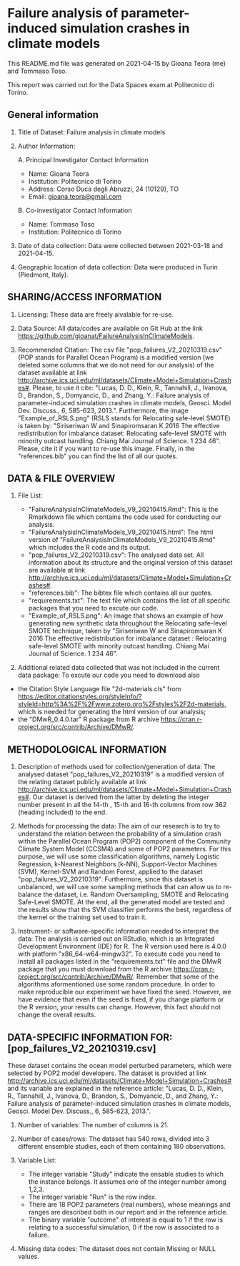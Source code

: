 # Failure analysis of parameter-induced simulation crashes in climate models

This README.md file was generated on 2021-04-15 by Gioana Teora (me) and Tommaso Toso.

This report was carried out for the Data Spaces exam at Politecnico di Torino.

## General information

1. Title of Dataset: Failure analysis in climate models

2. Author Information:

	 A. Principal Investigator Contact Information
      - Name: Gioana Teora
      - Institution: Politecnico di Torino
      - Address: Corso Duca degli Abruzzi, 24 (10129), TO
      - Email: gioana.teora@gmail.com

	B. Co-investigator Contact Information
      - Name: Tommaso Toso
      - Institution: Politecnico di Torino

3. Date of data collection: Data were collected between 2021-03-18 and 2021-04-15.

4. Geographic location of data collection: Data were produced in Turin (Piedmont, Italy).
    
## SHARING/ACCESS INFORMATION

1. Licensing: These data are freely aivalable for re-use.

2. Data Source: All data/codes are available on Git Hub at the link https://github.com/gioanat/FailureAnalysisInClimateModels.

3. Recommended Citation: The csv file "pop_failures_V2_20210319.csv" (POP stands for Parallel Ocean  Program) is a modified version (we deleted some columns that we do not need for our analysis) of the dataset available at link http://archive.ics.uci.edu/ml/datasets/Climate+Model+Simulation+Crashes#. Please, to use it cite: "Lucas, D. D., Klein, R., Tannahill, J., Ivanova, D., Brandon, S., Domyancic, D., and Zhang, Y.: Failure analysis of parameter-induced simulation crashes in climate models, Geosci. Model Dev. Discuss., 6, 585-623, 2013.". Furthermore, the image "Example_of_RSLS.png" (RSLS stands for Relocating safe-level SMOTE) is taken by: "Siriseriwan W and Sinapiromsaran K 2016 The effective redistribution for imbalance dataset: Relocating safe-level SMOTE with minority outcast handling. Chiang Mai Journal of Science. 1 234 46". Please, cite it if you want to re-use this image. Finally, in the "references.bib" you can find the list of all our quotes.
   
## DATA & FILE OVERVIEW

1. File List: 
   -  "FailureAnalysisInClimateModels_V9_20210415.Rmd": This is the Rmarkdown file which contains the code used for conducting our analysis.
   -  "FailureAnalysisInClimateModels_V9_20210415.html": The html version of "FailureAnalysisInClimateModels_V9_20210415.Rmd" which includes the R code and its output.
   -  "pop_failures_V2_20210319.csv": The analysed data set. All information about its structure and the original version of this dataset are available at link http://archive.ics.uci.edu/ml/datasets/Climate+Model+Simulation+Crashes#.
   -  "references.bib": The bibtex file which contains all our quotes.
   -  "requirements.txt": The text file which contains the list of all specific packages that you need to excute our code.
   -  "Example_of_RSLS.png": An image that shows an example of how generating new synthetic data throughout the Relocating safe-level SMOTE technique, taken by    "Siriseriwan W and Sinapiromsaran K 2016 The effective redistribution for imbalance dataset : Relocating safe-level SMOTE with minority outcast handling. Chiang Mai Journal of Science. 1 234 46".
   
2. Additional related data collected that was not included in the current data package: To excute our code you need to download also
  - the Citation Style Language file "2d-materials.cls" from https://editor.citationstyles.org/styleInfo/?styleId=http%3A%2F%2Fwww.zotero.org%2Fstyles%2F2d-materials, which is needed for generating the html version of our analysis;
  - the "DMwR_0.4.0.tar" R package from R archive https://cran.r-project.org/src/contrib/Archive/DMwR/.

## METHODOLOGICAL INFORMATION

1. Description of methods used for collection/generation of data: The analysed dataset "pop_failures_V2_20210319" is a modified version of the relating dataset publicly available at link http://archive.ics.uci.edu/ml/datasets/Climate+Model+Simulation+Crashes#. Our dataset is derived from the latter by deleting the integer number present in all the 14-th , 15-th and 16-th columns from row 362 (heading included) to the end.

2. Methods for processing the data: The aim of our research is to try to understand the relation between the probability of a simulation crash within the Parallel Ocean Program (POP2) component of the Community Climate System Model (CCSM4) and some of POP2 parameters. For this purpose, we will use some classification algorithms, namely Logistic Regression,  k-Nearest Neighbors (k-NN), Support-Vector Machines (SVM), Kernel-SVM and Random Forest, applied to the dataset "pop_failures_V2_20210319". Furthermore, since this dataset is unbalanced, we will use some sampling methods that can allow us to re-balance the dataset, i.e. Random Oversampling, SMOTE and Relocating Safe-Level SMOTE. At the end, all the generated model are tested and the results show that ths SVM classifier performs the best, regardless of the kernel or the training set used to train it.

3. Instrument- or software-specific information needed to interpret the data: The analysis is carried out on RStudio, which is an Integrated Development Environment (IDE) for R. The R version used here is 4.0.0 with platform "x86_64-w64-mingw32". To execute code you need to install all packages listed in the "requirements.txt" file and the DMwR package that you must download from the R archive https://cran.r-project.org/src/contrib/Archive/DMwR/. Remember that some of the algorithms aformentioned use some random procedure. In order to make reproducible our experiment we have fixed the seed. However, we have evidence that even if the seed is fixed, if you change platform or the R version, your results can change. However, this fact should not change the overall results.

## DATA-SPECIFIC INFORMATION FOR: [pop_failures_V2_20210319.csv]
These dataset contains the ocean model perturbed parameters, which were selected by POP2 model developers. The dataset is provided at link http://archive.ics.uci.edu/ml/datasets/Climate+Model+Simulation+Crashes# and its variable are explained in the reference article: "Lucas, D. D., Klein, R., Tannahill, J., Ivanova, D., Brandon, S., Domyancic, D., and Zhang, Y.: Failure analysis of parameter-induced simulation crashes in climate models, Geosci. Model Dev. Discuss., 6, 585-623, 2013.".

1. Number of variables: The number of columns is 21.

2. Number of cases/rows: The dataset has 540 rows, divided into 3 different ensemble studies, each of them containing 180 observations.

3. Variable List:

   - The integer variable "Study" indicate the ensable studies to which the instance belongs. It assumes one of the integer number among 1,2,3.
   - The integer variable "Run" is the row index. 
   - There are 18 POP2 parameters (real numbers), whose meanings and ranges are described both in our report and in the reference article.
   - The binary variable "outcome" of interest is equal to 1 if the row is relating to a successful simulation, 0 if the row is associated to a failure.

4. Missing data codes: The dataset does not contain Missing or NULL values.
